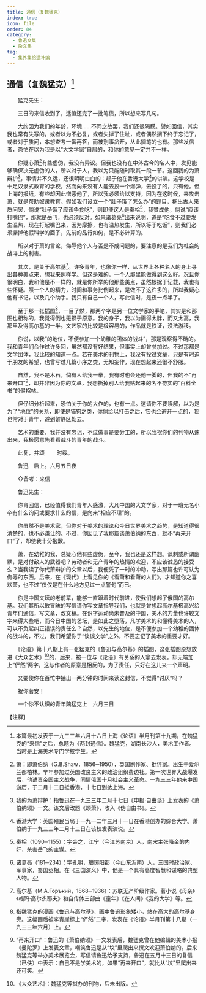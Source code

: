 ```yaml
---
title: 通信（复魏猛克）
index: true
icon: file
order: 84
category:
  - 鲁迅文集
  - 杂文集
tag:  
  - 集外集拾遗补编
---
```


## 通信（复魏猛克）[^①]

　　猛克先生：

　　三日的来信收到了，适值还完了一批笔债，所以想来写几句。

　　大约因为我们的年龄，环境……不同之故罢，我们还很隔膜。譬如回信，其实我也常有失写的，或者以为不必复，或者失掉了住址，或者偶然搁下终于忘记了，或者对于质问，本想查考一番再答，而被别事岔开，从此搁笔的也有。那些发信者，恐怕在以为我是以“大文学家”自居的，和你的意见一定并不一样。

　　你疑心萧[^②]有些虚伪，我没有异议。但我也没有在中外古今的名人中，发见能够确保决无虚伪的人，所以对于人，我以为只能随时取其一段一节。这回我的为萧辩护[^③]，事情并不久远，还很明明白白的：起于他在香港大学[^④]的讲演。这学校是十足奴隶式教育的学校，然而向来没有人能去投一个爆弹，去投了的，只有他。但上海的报纸，有些却因此憎恶他了，所以我必须给以支持，因为在这时候，来攻击萧，就是帮助奴隶教育。假如我们设立一个“肚子饿了怎么办”的题目，拖出古人来质问罢，倘说“肚子饿了应该争食吃”，则即使这人是秦桧[^⑤]，我赞成他，倘说“应该打嘴巴”，那就是岳飞，也必须反对。如果诸葛亮[^⑥]出来说明，道是“吃食不过要发生温热，现在打起嘴巴来，因为摩擦，也有温热发生，所以等于吃饭”，则我们必须撕掉他假科学的面子，先前的品行如何，是不必计算的。

　　所以对于萧的言论，侮辱他个人与否是不成问题的，要注意的是我们为社会的战斗上的利害。

　　其次，是关于高尔基[^⑦]。许多青年，也像你一样，从世界上各种名人的身上寻出各种美点来，想我来照样学。但这是难的，一个人那里能做得到这么好。况且你很明白，我和他是不一样的，就是你所举的他那些美点，虽然根据于记载，我也有些怀疑。照一个人的精力，时间和事务比例起来，是做不了这许多的，所以我疑心他有书记，以及几个助手。我只有自己一个人，写此信时，是夜一点半了。

　　至于那一张插图[^⑧]，一目了然，那两个字是另一位文学家的手笔，其实是和那图也相称的，我觉得倒也无损于原意。我的身子，我以为画得太胖，而又太高，我那里及得高尔基的一半。文艺家的比较是极容易的，作品就是铁证，没法游移。

　　你说，以我“的地位，不便参加一个幼稚的团体的战斗”，那是观察得不确的。我和青年们合作过许多回，虽然都没有好结果，但事实上却曾参加过。不过那都是文学团体，我比较的知道一点。若在美术的刊物上，我没有投过文章，只是有时迫于朋友的希望，也曾写过几篇小序之类，无知妄作，现在想起来还很不舒服。

　　自然，我不是木石，倘有人给我一拳，我有时也会还他一脚的，但我的不“再来开口”[^⑨]，却并非因为你的文章，我想撕掉别人给我贴起来的名不符实的“百科全书”的假招帖。

　　但仔细分析起来，恐怕关于你的大作的，也有一点。这请你不要误解，以为是为了“地位”的关系，即使是猫狗之类，你倘给以打击之后，它也会避开一点的，我也常对于青年，避到僻静区处去。

　　艺术的重要，我并没有忘记，不过做事是要分工的，所以我祝你们的刊物从速出来，我极愿意先看看战斗的青年的战斗。

　　此复，并颂
　　时绥。

　　鲁迅　启上。六月五日夜

　　◇备考：来信

　　鲁迅先生：

　　你肯回信，已经值得我们青年人感激，大凡中国的大文学家，对于一班无名小卒有什么询问或要求什么的信，是向来“相应不理”的。

　　你虽然不是美术家，但你对于美术的理论和今日世界美术之趋势，是知道得很清楚的，也不必谦让的。不过，你因见了我那篇谈萧伯纳的东西，就不“再来开口”了，却使我十分抱歉。

　　萧，在幼稚的我，总疑心他有些虚伪，至今，我也还是这样想。讽刺或所谓幽默，是对付敌人的武器吧？劳动者和无产青年的热情的欢迎，不应该诚恳的接受么？当我读了你代萧辩护的文章以后，我便凭了一时的冲动，写出那篇也许可认为侮辱的东西。后来，在《现代》上看见你的《看萧和看萧的人们》，才知道你之喜欢萧，也不过“仅仅是在什么地方见过一点警句”而已。

　　你是中国文坛的老前辈，能够一直跟着时代前进，使我们想起了俄国的高尔基。我们其所以敢冒昧的写信请你写文章指导我们，也就是曾想起高尔基极高兴给青年们通信，写文章，改文稿。在识字运动尚未普及的中国，美术的力量也许较文字来得大些吧，而今日中国的艺坛，是如此之堕落，凡学美术的和懂得美术的人，可以不负起纠正错误的责任么？自然，以先生的地位，是不便参加一个幼稚的团体的战斗的，不过，我们希望你于“谈谈文学”之外，不要忘记了美术的重要才好。

　　《论语》第十八期上有一张猛克的《鲁迅与高尔基》的插图，这张插图原想放进《大众艺术》[^⑩]的，后来，被一位与《论语》有关系的人拿去发表，却无端加上“俨然”两字，这与作者的原意是相反的，为了责任，只好在这儿来一个声明。

　　又要使你在百忙中抽出一两分钟的时间来读这封信，不觉得“讨厌”吗？

　　祝你著安！

　　一个你不认识的青年魏猛克上　六月三日

【注释】

[^①]:本篇最初发表于一九三三年六月十六日上海《论语》半月刊第十九期，在魏猛克的“来信”之后，总题为《两封通信》。魏猛克，湖南长沙人，美术工作者。当时是上海美术专门学校学生。

[^②]:萧：即萧伯纳（G.B.Shaw，1856─1950），英国剧作家、批评家。出生于爱尔兰都柏林。早年参加过英国改良主义的政治组织费边社。第一次世界大战爆发后，他谴责帝国主义战争，同情俄国十月社会主义革命。一九三三年他来中国游历，于二月十二日抵香港，十七日到达上海。

[^③]:我的为萧辩护：指鲁迅在一九三三年二月十七日《申报·自由谈》上发表的《萧伯纳颂》一文。该文后改题《颂萧》，收入《伪自由书》。

[^④]:香港大学：英国殖民当局于一九一二年三月十一日在香港创办的综合大学。萧伯纳于一九三三年二月十三日在该校发表演说。

[^⑤]:秦桧（1090─1155）：字会之，江宁（今江苏南京）人，南宋主张降金的内奸，杀害岳飞的主谋。

[^⑥]:诸葛亮（181─234）：字孔明，琅琊阳都（今山东沂南）人，三国时政治家、军事家，蜀国丞相。在《三国演义》中，他是一个具有高度智慧和谋略的典型人物。

[^⑦]:高尔基（М.А.Горъкий，1868─1936）：苏联无产阶级作家。著小说《母亲》《福玛·高尔杰耶夫》和自传体三部曲《童年》《在人间》《我的大学》等。

[^⑧]:指魏猛克的漫画《鲁迅与高尔基》，画中鲁迅形象矮小，站在高大的高尔基身旁。这幅画后被李青崖标上“俨然”二字，发表在《论语》半月刊第十八期（一九三三年六月）上。

[^⑨]:“再来开口”：鲁迅的《萧伯纳颂》一文发表后，魏猛克曾在他编辑的美术小报《曼陀罗》上发表文章，嘲笑鲁迅是从“坟”里爬出来撰文欢迎萧伯纳的。后来魏猛克等举办美术展览会，写信请鲁迅给予支持，鲁迅在五月十三日的复信（已佚）中表示：自己不是学美术的，如果“再来开口”，就比从“坟”里爬出来还可笑。

[^⑩]:《大众艺术》：魏猛克等拟办的刊物，后未出版。
